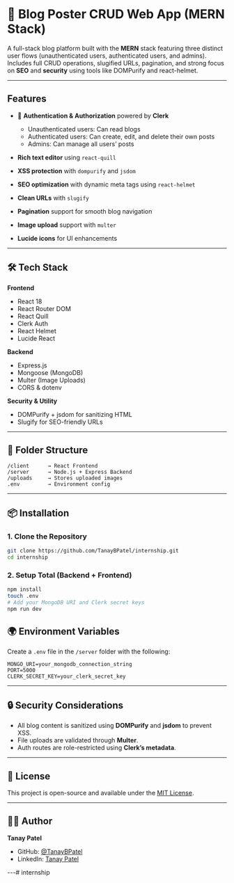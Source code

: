 
# 📝 Blog Poster CRUD Web App (MERN Stack)

A full-stack blog platform built with the **MERN** stack featuring three distinct user flows (unauthenticated users, authenticated users, and admins). Includes full CRUD operations, slugified URLs, pagination, and strong focus on **SEO** and **security** using tools like DOMPurify and react-helmet.

---

## Features

* 🔐 **Authentication & Authorization** powered by **Clerk**

  * Unauthenticated users: Can read blogs
  * Authenticated users: Can create, edit, and delete their own posts
  * Admins: Can manage all users’ posts
*  **Rich text editor** using `react-quill`
*  **XSS protection** with `dompurify` and `jsdom`
*  **SEO optimization** with dynamic meta tags using `react-helmet`
*  **Clean URLs** with `slugify`
*  **Pagination** support for smooth blog navigation
*  **Image upload** support with `multer`
*  **Lucide icons** for UI enhancements

---

## 🛠️ Tech Stack

**Frontend**

* React 18
* React Router DOM
* React Quill
* Clerk Auth
* React Helmet
* Lucide React

**Backend**

* Express.js
* Mongoose (MongoDB)
* Multer (Image Uploads)
* CORS & dotenv

**Security & Utility**

* DOMPurify + jsdom for sanitizing HTML
* Slugify for SEO-friendly URLs

---

## 📂 Folder Structure

```
/client      → React Frontend
/server      → Node.js + Express Backend
/uploads     → Stores uploaded images
.env         → Environment config
```

---

## 📦 Installation

### 1. Clone the Repository

```bash
git clone https://github.com/TanayBPatel/internship.git
cd internship
```

### 2. Setup Total (Backend + Frontend)

```bash
npm install
touch .env
# Add your MongoDB URI and Clerk secret keys
npm run dev
```

## 🌍 Environment Variables

Create a `.env` file in the `/server` folder with the following:

```env
MONGO_URI=your_mongodb_connection_string
PORT=5000
CLERK_SECRET_KEY=your_clerk_secret_key
```

---

## 🔒 Security Considerations

* All blog content is sanitized using **DOMPurify** and **jsdom** to prevent XSS.
* File uploads are validated through **Multer**.
* Auth routes are role-restricted using **Clerk’s metadata**.

---


## 📄 License

This project is open-source and available under the [MIT License](LICENSE).

---

## 👨‍💻 Author

**Tanay Patel**

* GitHub: [@TanayBPatel](https://github.com/TanayBPatel)
* LinkedIn: [Tanay Patel](https://www.linkedin.com/in/tanay-patel-48bb76235/)

---# internship
